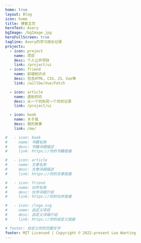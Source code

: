 ```yaml
---
home: true
layout: Blog
icon: home
title: 博客主页
heroText: Avery
bgImage: /bgImage.jpg
heroFullScreen: true
tagline: Avery的学习成长记录
projects:
  - icon: project
    name: 项目
    desc: 个人公开项目
    link: /project/ui
  - icon: friend
    name: 前端知识点
    desc: 包含HTML、CSS、JS、Vue等
    link: /willbe/Vue/Fetch

  - icon: article
    name: 遇到的坑
    desc: 从一个坑到另一个坑的记录
    link: /project/ui

  - icon: book
    name: 关于我
    desc: 我的故事
    link: /me/

#   - icon: book
#     name: 书籍名称
#     desc: 书籍详细描述
#     link: https://你的书籍链接

#   - icon: article
#     name: 文章名称
#     desc: 文章详细描述
#     link: https://你的文章链接

#   - icon: friend
#     name: 伙伴名称
#     desc: 伙伴详细介绍
#     link: https://你的伙伴链接

#   - icon: /logo.svg
#     name: 自定义项目
#     desc: 自定义详细介绍
#     link: https://你的自定义链接

# footer: 自定义你的页脚文字
footer: MIT Licensed | Copyright © 2022-present Luo Wanting
---
```



